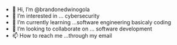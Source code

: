 - 👋 Hi, I’m @brandonedwinogola
- 👀 I’m interested in ... cybersecurity
- 🌱 I’m currently learning ...software engineering basicaly coding
- 💞️ I’m looking to collaborate on ... software development 
- 📫 How to reach me ...through my email

<!---
brandonedwinogola/brandonedwinogola is a ✨ special ✨ repository because its `README.md` (this file) appears on your GitHub profile.
You can click the Preview link to take a look at your changes.
--->
